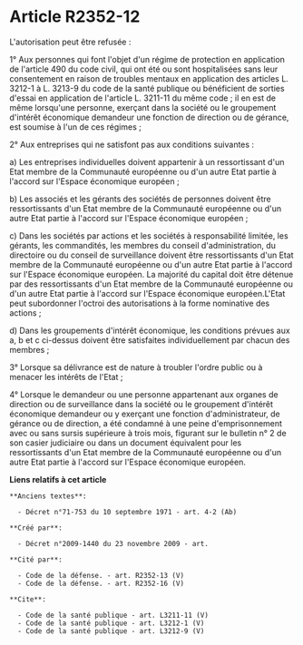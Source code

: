 # Article R2352-12

L'autorisation peut être refusée : 

1° Aux personnes qui font l'objet d'un régime de protection en application de l'article 490 du code civil, qui ont été ou
sont hospitalisées sans leur consentement en raison de troubles mentaux en application des articles L. 3212-1 à L. 3213-9 du
code de la santé publique ou bénéficient de sorties d'essai en application de l'article L. 3211-11 du même code ; il en est
de même lorsqu'une personne, exerçant dans la société ou le groupement d'intérêt économique demandeur une fonction de
direction ou de gérance, est soumise à l'un de ces régimes ; 

2° Aux entreprises qui ne satisfont pas aux conditions suivantes : 

a) Les entreprises individuelles doivent appartenir à un ressortissant d'un Etat membre de la Communauté européenne ou d'un
autre Etat partie à l'accord sur l'Espace économique européen ; 

b) Les associés et les gérants des sociétés de personnes doivent être ressortissants d'un Etat membre de la Communauté
européenne ou d'un autre Etat partie à l'accord sur l'Espace économique européen ; 

c) Dans les sociétés par actions et les sociétés à responsabilité limitée, les gérants, les commandités, les membres du
conseil d'administration, du directoire ou du conseil de surveillance doivent être ressortissants d'un Etat membre de la
Communauté européenne ou d'un autre Etat partie à l'accord sur l'Espace économique européen. La majorité du capital doit être
détenue par des ressortissants d'un Etat membre de la Communauté européenne ou d'un autre Etat partie à l'accord sur l'Espace
économique européen.L'Etat peut subordonner l'octroi des autorisations à la forme nominative des actions ; 

d) Dans les groupements d'intérêt économique, les conditions prévues aux a, b et c ci-dessus doivent être satisfaites
individuellement par chacun des membres ; 

3° Lorsque sa délivrance est de nature à troubler l'ordre public ou à menacer les intérêts de l'Etat ; 

4° Lorsque le demandeur ou une personne appartenant aux organes de direction ou de surveillance dans la société ou le
groupement d'intérêt économique demandeur ou y exerçant une fonction d'administrateur, de gérance ou de direction, a été
condamné à une peine d'emprisonnement avec ou sans sursis supérieure à trois mois, figurant sur le bulletin n° 2 de son
casier judiciaire ou dans un document équivalent pour les ressortissants d'un Etat membre de la Communauté européenne ou d'un
autre Etat partie à l'accord sur l'Espace économique européen.

**Liens relatifs à cet article**

	**Anciens textes**:

	  - Décret n°71-753 du 10 septembre 1971 - art. 4-2 (Ab)

	**Créé par**:

	  - Décret n°2009-1440 du 23 novembre 2009 - art.

	**Cité par**:

	  - Code de la défense. - art. R2352-13 (V)
	  - Code de la défense. - art. R2352-16 (V)

	**Cite**:

	  - Code de la santé publique - art. L3211-11 (V)
	  - Code de la santé publique - art. L3212-1 (V)
	  - Code de la santé publique - art. L3212-9 (V)
